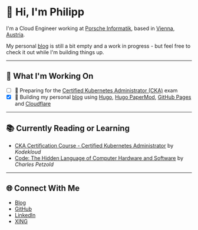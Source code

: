 # 👋 Hi, I'm Philipp

I'm a Cloud Engineer working at [Porsche Informatik](https://porscheinformatik.com), based in [Vienna, Austria](https://en.wikipedia.org/wiki/Vienna).

My personal [blog](https://pmaier.at/) is still a bit empty and a work in progress - but feel free to check it out while I'm building things up.

---

## 🔭 What I'm Working On

- [ ] 🧠 Preparing for the [Certified Kubernetes Administrator (CKA)](https://training.linuxfoundation.org/certification/certified-kubernetes-administrator-cka/) exam
- [x] 📝 Building my personal [blog](https://pmaier.at/) using [Hugo](https://gohugo.io/), [Hugo PaperMod](https://github.com/adityatelange/hugo-PaperMod/), [GitHub Pages](https://pages.github.com/) and [Cloudflare](https://www.cloudflare.com/)

---

## 📚 Currently Reading or Learning

- [CKA Certification Course - Certified Kubernetes Administrator](https://kodekloud.com/) by _Kodekloud_
- [Code: The Hidden Language of Computer Hardware and Software](https://codehiddenlanguage.com/Chapter00/) by _Charles Petzold_

---

## 🌐 Connect With Me

- [Blog](https://pmaier.at/)
- [GitHub](https://github.com/philmph)
- [LinkedIn](https://www.linkedin.com/in/philipp-maier-801b54138)
- [XING](https://www.xing.com/profile/Philipp_Maier63/cv)
